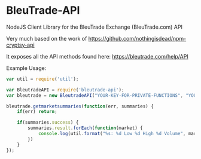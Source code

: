 # BleuTrade-API
NodeJS Client Library for the BleuTrade Exchange (BleuTrade.com) API

Very much based on the work of https://github.com/nothingisdead/npm-cryptsy-api

It exposes all the API methods found here: https://bleutrade.com/help/API

Example Usage:

```javascript
var util = require('util');

var BleutradeAPI = require('bleutrade-api');
var bleutrade = new BleutradeAPI("YOUR-KEY-FOR-PRIVATE-FUNCTIONS", "YOUR-SECRET-FOR-PRIVATE-FUNCTIONS");

bleutrade.getmarketsummaries(function(err, summaries) {
	if(err) return;

	if(summaries.success) {
		summaries.result.forEach(function(market) {
			console.log(util.format("%s: %d Low %d High %d Volume", market.MarketName, market.Low, market.High, market.Volume));
		})
	}
});
```
